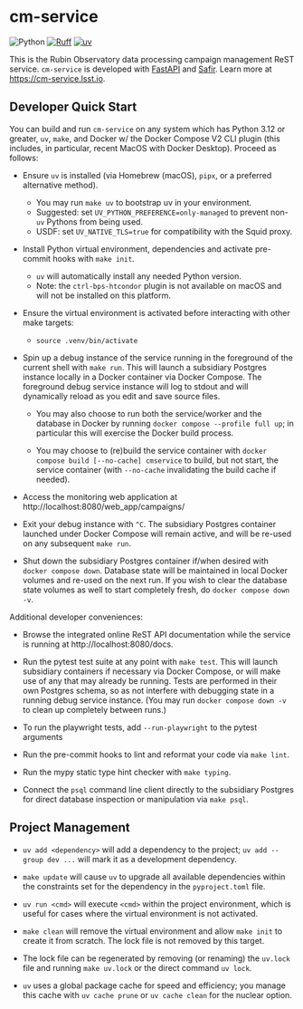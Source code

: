 # cm-service
![Python](https://img.shields.io/python/required-version-toml?tomlFilePath=https%3A%2F%2Fraw.githubusercontent.com%2Flsst-dm%2Fcm-service%2Frefs%2Fheads%2Fmain%2Fpyproject.toml)
[![Ruff](https://img.shields.io/endpoint?url=https://raw.githubusercontent.com/astral-sh/ruff/main/assets/badge/v2.json)](https://github.com/astral-sh/ruff)
[![uv](https://img.shields.io/endpoint?url=https://raw.githubusercontent.com/astral-sh/uv/main/assets/badge/v0.json)](https://github.com/astral-sh/uv)

This is the Rubin Observatory data processing campaign management ReST service. `cm-service` is developed with
[FastAPI](https://fastapi.tiangolo.com) and [Safir](https://safir.lsst.io). Learn more at
https://cm-service.lsst.io.

## Developer Quick Start

You can build and run `cm-service` on any system which has Python 3.12 or greater, `uv`, `make`, and Docker w/ the
Docker Compose V2 CLI plugin (this includes, in particular, recent MacOS with Docker Desktop).  Proceed as
follows:

* Ensure `uv` is installed (via Homebrew (macOS), `pipx`, or a preferred alternative method).

  - You may run `make uv` to bootstrap uv in your environment.
  - Suggested: set `UV_PYTHON_PREFERENCE=only-managed` to prevent non-`uv` Pythons from being used.
  - USDF: set `UV_NATIVE_TLS=true` for compatibility with the Squid proxy.

* Install Python virtual environment, dependencies and activate pre-commit hooks with `make init`.

  - `uv` will automatically install any needed Python version.
  - Note: the `ctrl-bps-htcondor` plugin is not available on macOS and will not be installed on this platform.

* Ensure the virtual environment is activated before interacting with other make targets:

  - `source .venv/bin/activate`

* Spin up a debug instance of the service running in the foreground of the current shell with `make run`. This
  will launch a subsidiary Postgres instance locally in a Docker container via Docker Compose. The foreground
  debug service instance will log to stdout and will dynamically reload as you edit and save source files.

  * You may also choose to run both the service/worker and the database in Docker by running `docker compose --profile full up`;
    in particular this will exercise the Docker build process.

  * You may choose to (re)build the service container with `docker compose build [--no-cache] cmservice` to build, but not
    start, the service container (with `--no-cache` invalidating the build cache if needed).

* Access the monitoring web application at http://localhost:8080/web_app/campaigns/

* Exit your debug instance with `^C`.  The subsidiary Postgres container launched under Docker Compose will
  remain active, and will be re-used on any subsequent `make run`.

* Shut down the subsidiary Postgres container if/when desired with `docker compose down`.  Database state will
  be maintained in local Docker volumes and re-used on the next run.  If you wish to clear the database state
  volumes as well to start completely fresh, do `docker compose down -v`.

Additional developer conveniences:

* Browse the integrated online ReST API documentation while the service is running at
  http://localhost:8080/docs.

* Run the pytest test suite at any point with `make test`.  This will launch subsidiary containers if
  necessary via Docker Compose, or will make use of any that may already be running.  Tests are performed in
  their own Postgres schema, so as not interfere with debugging state in a running debug service instance.
  (You may run `docker compose down -v` to clean up completely between runs.)

* To run the playwright tests, add `--run-playwright` to the pytest arguments

* Run the pre-commit hooks to lint and reformat your code via `make lint`.

* Run the mypy static type hint checker with `make typing`.

* Connect the `psql` command line client directly to the subsidiary Postgres for direct database inspection
  or manipulation via `make psql`.

## Project Management

* `uv add <dependency>` will add a dependency to the project; `uv add --group dev ...` will mark it as
   a development dependency.

* `make update` will cause `uv` to upgrade all available dependencies within the constraints set for
  the dependency in the `pyproject.toml` file.

* `uv run <cmd>` will execute `<cmd>` within the project environment, which is useful for cases where
  the virtual environment is not activated.

* `make clean` will remove the virtual environment and allow `make init` to create it from scratch. The
  lock file is not removed by this target.

* The lock file can be regenerated by removing (or renaming) the `uv.lock` file and running `make uv.lock` or
  the direct command `uv lock`.

* `uv` uses a global package cache for speed and efficiency; you manage this cache with `uv cache prune` or
  `uv cache clean` for the nuclear option.
